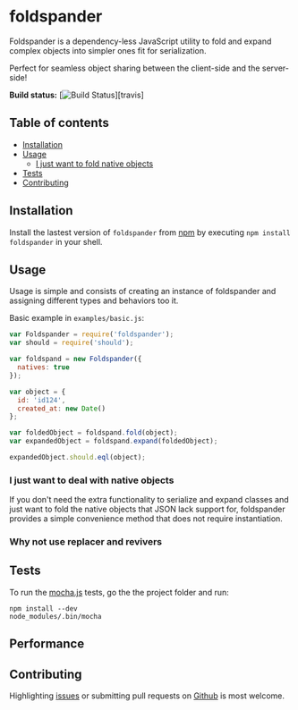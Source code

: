 # foldspander

Foldspander is a dependency-less JavaScript utility to fold and expand complex objects into simpler ones fit for serialization.

Perfect for seamless object sharing between the client-side and the server-side!

[travis-img]: https://travis-ci.org/tedeh/foldspander.png?branch=master

**Build status:** [![Build Status][travis-img]][travis] 

## Table of contents

- [Installation](#installation)
- [Usage](#usage)
  - [I just want to fold native objects](#i-just-want-to-fold-native-objects)
- [Tests](#tests)
- [Contributing](#contributing)

## Installation

Install the lastest version of `foldspander` from [npm](https://www.npmjs.com/) by executing `npm install foldspander` in your shell. 

## Usage

Usage is simple and consists of creating an instance of foldspander and assigning different types and behaviors too it.

Basic example in `examples/basic.js`:

```javascript
var Foldspander = require('foldspander');
var should = require('should');

var foldspand = new Foldspander({
  natives: true
});

var object = {
  id: 'id124',
  created_at: new Date()
};

var foldedObject = foldspand.fold(object);
var expandedObject = foldspand.expand(foldedObject);

expandedObject.should.eql(object);

```

### I just want to deal with native objects

If you don't need the extra functionality to serialize and expand classes and just want to fold the native objects that JSON lack support for, foldspander provides a simple convenience method that does not require instantiation.

### Why not use replacer and revivers

## Tests 

To run the [mocha.js](http://mochajs.org/) tests, go the the project folder and run:

```shell
npm install --dev
node_modules/.bin/mocha
```

## Performance

## Contributing

Highlighting [issues](https://github.com/tedeh/foldspander/issues) or submitting pull
requests on [Github](https://github.com/tedeh/foldspander) is most welcome.
